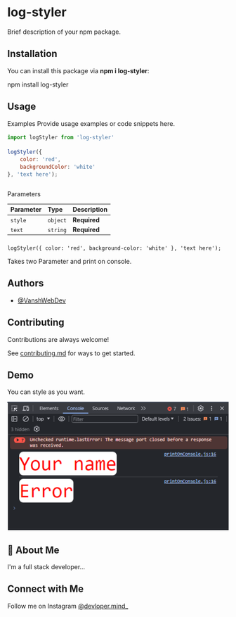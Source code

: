 # log-styler

Brief description of your npm package.

## Installation

You can install this package via **npm i log-styler**:

npm install log-styler


## Usage
Examples
Provide usage examples or code snippets here.

```javascript I'm tab B
import logStyler from 'log-styler'

logStyler({
    color: 'red',
    backgroundColor: 'white'
}, 'text here');
```


```bash
```

Parameters

| Parameter | Type     | Description  |
| :-------- | :------- | :----------- |
| `style`   | `object` | **Required** |
| `text`    | `string` | **Required** |

####

`logStyler({
    color: 'red',
    background-color: 'white'
}, 'text here');`

Takes two Parameter and print on console.

## Authors

- [@VanshWebDev](https://github.com/VanshWebDev)

## Contributing

Contributions are always welcome!

See [contributing.md](https://github.com/VanshWebDev/log-styler/blob/main/contributing.md) for ways to get started.

## Demo

You can style as you want.

![Demo](images/image.png)

## 🚀 About Me

I'm a full stack developer...

## Connect with Me

Follow me on Instagram [@devloper.mind\_](https://www.instagram.com/devloper.mind_/)
